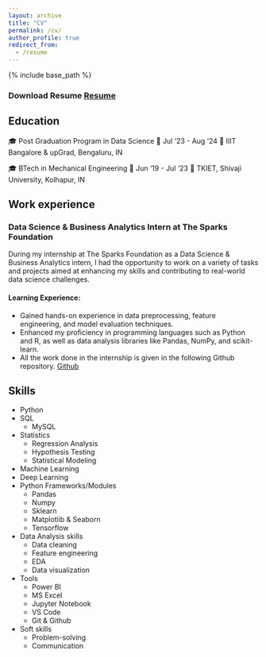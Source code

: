```yaml
---
layout: archive
title: "CV"
permalink: /cv/
author_profile: true
redirect_from:
  - /resume
---
```


{% include base_path %}

### Download Resume [Resume](\files\DS_Nagraj_desai_resume.pdf)

Education
------
🎓 Post Graduation Program in Data Science
📅 Jul ‘23 - Aug ‘24
📍 IIIT Bangalore & upGrad, Bengaluru, IN

🎓 BTech in Mechanical Engineering
📅 Jun ‘19 - Jul ‘23
📍 TKIET, Shivaji University, Kolhapur, IN

Work experience
------
### Data Science & Business Analytics Intern at The Sparks Foundation

During my internship at The Sparks Foundation as a Data Science & Business Analytics intern, I had the opportunity to work on a variety of tasks and projects aimed at enhancing my skills and contributing to real-world data science challenges.

#### Learning Experience:
  * Gained hands-on experience in data preprocessing, feature engineering, and model evaluation techniques.
  * Enhanced my proficiency in programming languages such as Python and R, as well as data analysis libraries like Pandas, NumPy, and scikit-learn.
  * All the work done in the internship is given in the following Github repository. [Github](https://github.com/NagrajADesai/TSF-GRIP-Tasks)


  
Skills
------
* Python
* SQL
  * MySQL
* Statistics
  * Regression Analysis
  * Hypothesis Testing
  * Statistical Modeling
* Machine Learning
* Deep Learning
* Python Frameworks/Modules
  * Pandas
  * Numpy
  * Sklearn
  * Matplotlib & Seaborn
  * Tensorflow
* Data Analysis skills
  * Data cleaning
  * Feature engineering
  * EDA
  * Data visualization
* Tools
  * Power BI
  * MS Excel 
  * Jupyter Notebook
  * VS Code
  * Git & Github
* Soft skills
  * Problem-solving
  * Communication

